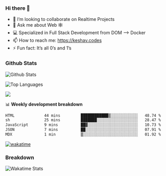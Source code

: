 ### Hi there 👋

- 👯 I’m looking to collaborate on Realtime Projects
- 💬 Ask me about Web 🕸
- 💻 Specialized in Full Stack Development from DOM --> Docker
- 📫 How to reach me: https://keshav.codes
- ⚡ Fun fact: It’s all 0’s and 1’s

### Github Stats
![Github Stats](https://github-readme-stats.vercel.app/api?username=keshavlingala&count_private=true&show_icons=true&theme=radical)

![Top Languages](https://github-readme-stats.vercel.app/api/top-langs/?username=keshavlingala&show_icons=true&theme=radical)

![](https://komarev.com/ghpvc/?username=keshavlingala)

📊 **Weekly development breakdown**

<!--START_SECTION:waka-->

```txt
HTML             44 mins         ████████████▒░░░░░░░░░░░░   48.74 %
sh               25 mins         ███████░░░░░░░░░░░░░░░░░░   28.47 %
JavaScript       9 mins          ██▓░░░░░░░░░░░░░░░░░░░░░░   10.73 %
JSON             7 mins          ██░░░░░░░░░░░░░░░░░░░░░░░   07.91 %
MDX              1 min           ▒░░░░░░░░░░░░░░░░░░░░░░░░   01.92 %
```

<!--END_SECTION:waka-->


[![wakatime](https://wakatime.com/badge/user/62bfdbc7-082c-40a7-b4bd-f9280d51aeed.svg)](https://wakatime.com/@62bfdbc7-082c-40a7-b4bd-f9280d51aeed)


### Breakdown

![Wakatime Stats](https://github-readme-stats.vercel.app/api/wakatime?username=keshavlingala)
